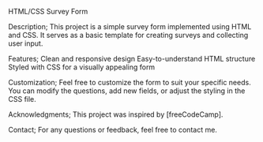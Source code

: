HTML/CSS Survey Form

Description;
This project is a simple survey form implemented using HTML and CSS. It serves as a basic template for creating surveys and collecting user input.

Features;
Clean and responsive design
Easy-to-understand HTML structure
Styled with CSS for a visually appealing form

Customization;
Feel free to customize the form to suit your specific needs. You can modify the questions, add new fields, or adjust the styling in the CSS file.

Acknowledgments;
This project was inspired by [freeCodeCamp].

Contact;
For any questions or feedback, feel free to contact me.
